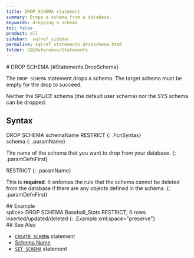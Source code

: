 ```yaml
---
title: DROP SCHEMA statement
summary: Drops a schema from a database.
keywords: dropping a schema
toc: false
product: all
sidebar:  sqlref_sidebar
permalink: sqlref_statements_dropschema.html
folder: SQLReference/Statements
---
```

<section>
<div class="TopicContent" data-swiftype-index="true" markdown="1">
# DROP SCHEMA   {#Statements.DropSchema}

The `DROP SCHEMA` statement drops a schema. The target schema must be
empty for the drop to succeed.

Neither the *SPLICE* schema (the default user schema) nor the *SYS*
schema can be dropped.

## Syntax

<div class="fcnWrapperWide" markdown="1">
    DROP SCHEMA schemaName RESTRICT
{: .FcnSyntax}

</div>
<div class="paramList" markdown="1">
schema
{: .paramName}

The name of the schema that you want to drop from your database.
{: .paramDefnFirst}

RESTRICT
{: .paramName}

This is **required**. It enforces the rule that the schema cannot be
deleted from the database if there are any objects defined in the
schema.
{: .paramDefnFirst}

</div>
## Example

<div class="preWrapperWide" markdown="1">
    splice> DROP SCHEMA Baseball_Stats RESTRICT;
    0 rows inserted/updated/deleted
{: .Example xml:space="preserve"}

</div>
## See Also

* [`CREATE SCHEMA`](sqlref_statements_createschema.html) statement
* [Schema Name](sqlref_identifiers_types.html#SchemaName)
* [`SET SCHEMA`](sqlref_statements_setschema.html) statement

</div>
</section>

